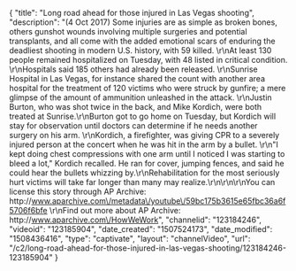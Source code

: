 {
    "title": "Long road ahead for those injured in Las Vegas shooting",
    "description": "(4 Oct 2017) Some injuries are as simple as broken bones, others gunshot wounds involving multiple surgeries and potential transplants, and all come with the added emotional scars of enduring the deadliest shooting in modern U.S. history, with 59 killed. \r\nAt least 130 people remained hospitalized on Tuesday, with 48 listed in critical condition. \r\nHospitals said 185 others had already been released. \r\nSunrise Hospital in Las Vegas, for instance shared the count with another area hospital for the treatment of 120 victims who were struck by gunfire; a mere glimpse of the amount of ammunition unleashed in the attack. \r\nJustin Burton, who was shot twice in the back, and Mike Kordich, were both treated at Sunrise.\r\nBurton got to go home on Tuesday, but Kordich will stay for observation until doctors can determine if he needs another surgery on his arm. \r\nKordich, a firefighter, was giving CPR to a severely injured person at the concert when he was hit in the arm by a bullet. \r\n\"I kept doing chest compressions with one arm until I noticed I was starting to bleed a lot,\" Kordich recalled. He ran for cover, jumping fences, and said he could hear the bullets whizzing by.\r\nRehabilitation for the most seriously hurt victims will take far longer than many may realize.\r\n\r\n\r\nYou can license this story through AP Archive: http:\/\/www.aparchive.com\/metadata\/youtube\/59bc175b3615e65fbc36a6f5706f6bfe \r\nFind out more about AP Archive: http:\/\/www.aparchive.com\/HowWeWork",
    "channelid": "123184246",
    "videoid": "123185904",
    "date_created": "1507524173",
    "date_modified": "1508436416",
    "type": "captivate",
    "layout": "channelVideo",
    "url": "\/c2\/long-road-ahead-for-those-injured-in-las-vegas-shooting\/123184246-123185904"
}